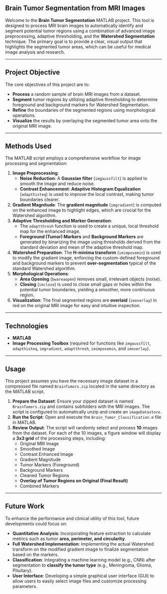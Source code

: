## Brain Tumor Segmentation from MRI Images

Welcome to the **Brain Tumor Segmentation** MATLAB project. This tool is designed to process MRI brain images to automatically identify and segment potential tumor regions using a combination of advanced image preprocessing, adaptive thresholding, and the **Watershed Segmentation** technique. The primary goal is to provide a clear, visual output that highlights the segmented tumor areas, which can be useful for medical image analysis and research.

---

## Project Objective

The core objectives of this project are to:

* **Process** a random sample of brain MRI images from a dataset.
* **Segment** tumor regions by utilizing adaptive thresholding to determine foreground and background markers for Watershed Segmentation.
* **Refine** the boundaries of the segmented regions using morphological operations.
* **Visualize** the results by overlaying the segmented tumor area onto the original MRI image.

---

## Methods Used

The MATLAB script employs a comprehensive workflow for image processing and segmentation:

1.  **Image Preprocessing**:
    * **Noise Reduction**: A **Gaussian filter** (`imgaussfilt`) is applied to smooth the image and reduce noise.
    * **Contrast Enhancement**: **Adaptive Histogram Equalization** (`adapthisteq`) is used to improve the local contrast, making tumor boundaries clearer.
2.  **Gradient Magnitude**: The **gradient magnitude** (`imgradient`) is computed on the enhanced image to highlight edges, which are crucial for the Watershed algorithm.
3.  **Adaptive Thresholding and Marker Generation**:
    * The `adaptthresh` function is used to create a unique, local threshold map for the enhanced image.
    * **Foreground (Tumor) Markers** and **Background Markers** are generated by binarizing the image using thresholds derived from the standard deviation and mean of the adaptive threshold map.
4.  **Watershed Preparation**: The **H-minima transform** (`imimposemin`) is used to modify the gradient image, enforcing the custom-defined foreground and background markers to prevent **over-segmentation** typical of the standard Watershed algorithm.
5.  **Morphological Operations**:
    * **Area Opening** (`bwareaopen`) removes small, irrelevant objects (noise).
    * **Closing** (`imclose`) is used to close small gaps or holes within the potential tumor boundaries, yielding a smoother, more continuous region.
6.  **Visualization**: The final segmented regions are **overlaid** (`imoverlay`) in red on the original MRI image for easy and intuitive inspection.

---

## Technologies

* **MATLAB**
* **Image Processing Toolbox** (required for functions like `imgaussfilt`, `adapthisteq`, `imgradient`, `adaptthresh`, `imimposemin`, and `imoverlay`).

---

## Usage

This project assumes you have the necessary image dataset in a compressed file named `BrainTumors.zip` located in the same directory as the MATLAB script.

1.  **Prepare the Dataset**: Ensure your zipped dataset is named `BrainTumors.zip` and contains subfolders with the MRI images. The script is configured to automatically unzip and create an `imageDatastore`.
2.  **Run the Script**: Open and execute the `Brain_Tumor_Classification.m` file in MATLAB.
3.  **Review Output**: The script will randomly select and process **10** images from the dataset. For each of the 10 images, a figure window will display a **3x3 grid** of the processing steps, including:
    * Original MRI Image
    * Smoothed Image
    * Contrast Enhanced Image
    * Gradient Magnitude
    * Tumor Markers (Foreground)
    * Background Markers
    * Cleaned Tumor Regions
    * **Overlay of Tumor Regions on Original (Final Result)**
    * Combined Markers

---

## Future Work

To enhance the performance and clinical utility of this tool, future developments could focus on:

* **Quantitative Analysis**: Incorporating feature extraction to calculate metrics such as tumor **area, perimeter, and circularity**.
* **Full Watershed Implementation**: Implementing the actual Watershed transform on the modified gradient image to finalize segmentation based on the markers.
* **Classification**: Integrating a machine learning model (e.g., CNN) after segmentation to **classify the tumor type** (e.g., Meningioma, Glioma, Pituitary).
* **User Interface**: Developing a simple graphical user interface (GUI) to allow users to easily select image files and customize processing parameters.
